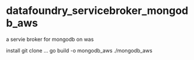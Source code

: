 # datafoundry_servicebroker_mongodb_aws
a servie broker for mongodb on was


install 
git clone ...
go build -o mongodb_aws 
./mongodb_aws 
